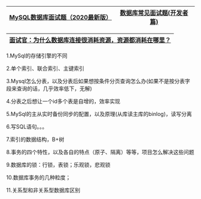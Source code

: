 

[MySQL数据库面试题（2020最新版）](https://blog.csdn.net/ThinkWon/article/details/104778621)|[数据库常见面试题(开发者篇)](https://juejin.im/post/6844903569632526343)|
---|---|

[面试官：为什么数据库连接很消耗资源，资源都消耗在哪里？](https://mp.weixin.qq.com/s/tDTmubKxekZ3khLfXegfhQ)|
---|



1.MySql的存储引擎的不同

2.单个索引、联合索引、主键索引

3.Mysql怎么分表，以及分表后如果想按条件分页查询怎么办(如果不是按分表字段来查询的话，几乎效率低下，无解)

4.分表之后想让一个id多个表是自增的，效率实现

5.MySql的主从实时备份同步的配置，以及原理(从库读主库的binlog)，读写分离

6.写SQL语句。。。

7.索引的数据结构，B+树

8.事务的四个特性，以及各自的特点（原子、隔离）等等，项目怎么解决这些问题

9.数据库的锁：行锁，表锁；乐观锁，悲观锁

10.数据库事务的几种粒度；

11.关系型和非关系型数据库区别
